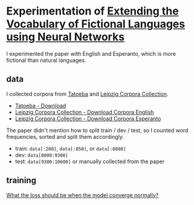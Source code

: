 # Experimentation of [Extending the Vocabulary of Fictional Languages using Neural Networks](https://arxiv.org/abs/2201.07288)

I experimented the paper with English and Esperanto, which is more fictional than natural languages.

## data
I collected corpora from [Tatoeba](https://tatoeba.org/ja) and [Leipzig Corpora Collection](https://wortschatz.uni-leipzig.de/en).
- [Tatoeba - Download](https://tatoeba.org/ja/downloads)
- [Leipzig Corpora Collection - Download Corpora English](https://wortschatz.uni-leipzig.de/en/download/English)
- [Leipzig Corpora Collection - Download Corpora Esperanto](https://wortschatz.uni-leipzig.de/en/download/Esperanto)

The paper didn't mention how to split train / dev / test, so I counted word frequencies, sorted and split them accordingly.
- train: `data[:200]`, `data[:850]`, or `data[:8000]`
- dev: `data[8000:9300]`
- test: `data[9300:10600]` or manually collected from the paper

## training
[What the loss should be when the model converge normally?](https://github.com/shentianxiao/language-style-transfer/issues/5)
